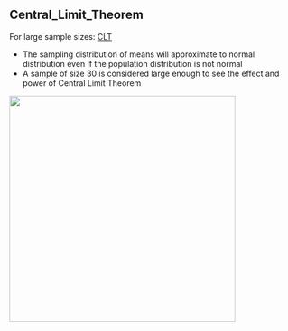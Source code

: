 ## Central_Limit_Theorem
For large sample sizes: [CLT](https://medium.com/@seema.singh/central-limit-theorem-simplified-46ddefeb13f3)
- The sampling distribution of means will approximate to normal distribution even if the population distribution is not normal
- A sample of size 30 is considered large enough to see the effect and power of Central Limit Theorem

<img src="https://miro.medium.com/max/916/1*DfBsmbGDS72leAVaV37uKg.png" width=400 />
